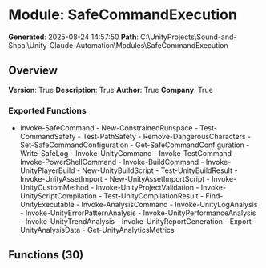# Module: SafeCommandExecution

**Generated**: 2025-08-24 14:57:50
**Path**: C:\UnityProjects\Sound-and-Shoal\Unity-Claude-Automation\Modules\SafeCommandExecution

## Overview
**Version**: True
**Description**: True
**Author**: True
**Company**: True

### Exported Functions
- Invoke-SafeCommand - New-ConstrainedRunspace - Test-CommandSafety - Test-PathSafety - Remove-DangerousCharacters - Set-SafeCommandConfiguration - Get-SafeCommandConfiguration - Write-SafeLog - Invoke-UnityCommand - Invoke-TestCommand - Invoke-PowerShellCommand - Invoke-BuildCommand - Invoke-UnityPlayerBuild - New-UnityBuildScript - Test-UnityBuildResult - Invoke-UnityAssetImport - New-UnityAssetImportScript - Invoke-UnityCustomMethod - Invoke-UnityProjectValidation - Invoke-UnityScriptCompilation - Test-UnityCompilationResult - Find-UnityExecutable - Invoke-AnalysisCommand - Invoke-UnityLogAnalysis - Invoke-UnityErrorPatternAnalysis - Invoke-UnityPerformanceAnalysis - Invoke-UnityTrendAnalysis - Invoke-UnityReportGeneration - Export-UnityAnalysisData - Get-UnityAnalyticsMetrics
## Functions (30)

